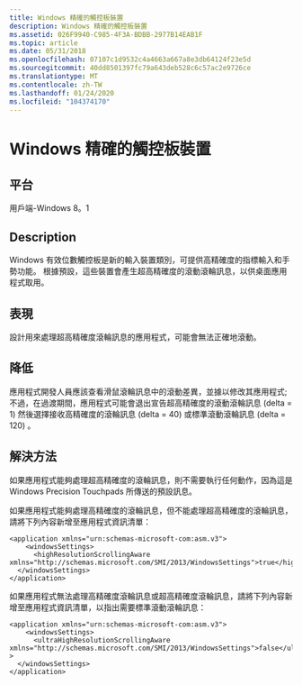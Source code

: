 ```yaml
---
title: Windows 精確的觸控板裝置
description: Windows 精確的觸控板裝置
ms.assetid: 026F9940-C985-4F3A-BDBB-2977B14EAB1F
ms.topic: article
ms.date: 05/31/2018
ms.openlocfilehash: 07107c1d9532c4a4663a667a8e3db64124f23e5d
ms.sourcegitcommit: 40dd8501397fc79a643deb528c6c57ac2e9726ce
ms.translationtype: MT
ms.contentlocale: zh-TW
ms.lasthandoff: 01/24/2020
ms.locfileid: "104374170"
---
```

# <a name="windows-precision-touchpad-devices"></a>Windows 精確的觸控板裝置

## <a name="platforms"></a>平台

<dl> 用戶端-Windows 8。1  
</dl>

## <a name="description"></a>Description

Windows 有效位數觸控板是新的輸入裝置類別，可提供高精確度的指標輸入和手勢功能。 根據預設，這些裝置會產生超高精確度的滾動滾輪訊息，以供桌面應用程式取用。

## <a name="manifestations"></a>表現

設計用來處理超高精確度滾輪訊息的應用程式，可能會無法正確地滾動。

## <a name="mitigation"></a>降低

應用程式開發人員應該查看滑鼠滾輪訊息中的滾動差異，並據以修改其應用程式;不過，在過渡期間，應用程式可能會退出宣告超高精確度的滾動滾輪訊息 (delta = 1) 然後選擇接收高精確度的滾輪訊息 (delta = 40) 或標準滾動滾輪訊息 (delta = 120) 。

## <a name="solution"></a>解決方法

如果應用程式能夠處理超高精確度的滾輪訊息，則不需要執行任何動作，因為這是 Windows Precision Touchpads 所傳送的預設訊息。

如果應用程式能夠處理高精確度的滾輪訊息，但不能處理超高精確度的滾輪訊息，請將下列內容新增至應用程式資訊清單：


```
<application xmlns="urn:schemas-microsoft-com:asm.v3">  
    <windowsSettings>  
      <highResolutionScrollingAware xmlns="http://schemas.microsoft.com/SMI/2013/WindowsSettings">true</highResolutionScrollingAware>  
  </windowsSettings>  
</application>  
```



如果應用程式無法處理高精確度滾輪訊息或超高精確度滾輪訊息，請將下列內容新增至應用程式資訊清單，以指出需要標準滾動滾輪訊息：


```
<application xmlns="urn:schemas-microsoft-com:asm.v3">  
    <windowsSettings>  
      <ultraHighResolutionScrollingAware xmlns="http://schemas.microsoft.com/SMI/2013/WindowsSettings">false</ultraHighResolutionScrollingAware >  
  </windowsSettings>  
</application>  
```



 

 




